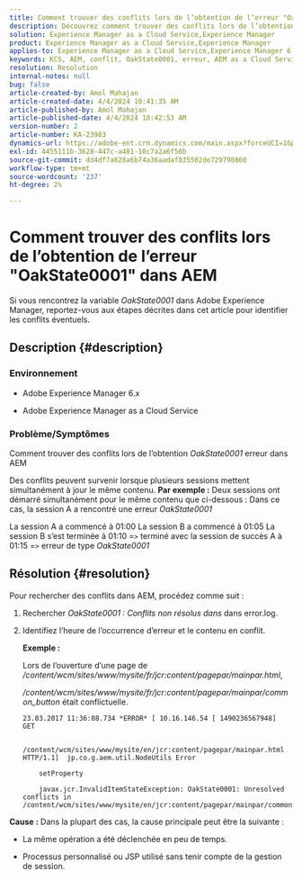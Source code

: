 ```yaml
---
title: Comment trouver des conflits lors de l’obtention de l’erreur "OakState0001" dans AEM
description: Découvrez comment trouver des conflits lors de l’obtention de l’erreur OakState0001 dans Adobe Experience Manager.
solution: Experience Manager as a Cloud Service,Experience Manager
product: Experience Manager as a Cloud Service,Experience Manager
applies-to: Experience Manager as a Cloud Service,Experience Manager 6.5
keywords: KCS, AEM, conflit, OakState0001, erreur, AEM as a Cloud Service
resolution: Resolution
internal-notes: null
bug: false
article-created-by: Amol Mahajan
article-created-date: 4/4/2024 10:41:35 AM
article-published-by: Amol Mahajan
article-published-date: 4/4/2024 10:42:53 AM
version-number: 2
article-number: KA-23983
dynamics-url: https://adobe-ent.crm.dynamics.com/main.aspx?forceUCI=1&pagetype=entityrecord&etn=knowledgearticle&id=4af493e6-6ff2-ee11-904c-6045bd006268
exl-id: 4455111b-3628-447c-a481-10c7a2a6f56b
source-git-commit: dd4df7a628a6b74a36aadaf835502de729798860
workflow-type: tm+mt
source-wordcount: '237'
ht-degree: 2%

---
```


# Comment trouver des conflits lors de l’obtention de l’erreur &quot;OakState0001&quot; dans AEM


Si vous rencontrez la variable *OakState0001* dans Adobe Experience Manager, reportez-vous aux étapes décrites dans cet article pour identifier les conflits éventuels.

## Description {#description}


### <b>Environnement</b>

- Adobe Experience Manager 6.x


- Adobe Experience Manager as a Cloud Service




### <b>Problème/Symptômes</b>

Comment trouver des conflits lors de l’obtention *OakState0001* erreur dans AEM

Des conflits peuvent survenir lorsque plusieurs sessions mettent simultanément à jour le même contenu.
<b>Par exemple :</b>
Deux sessions ont démarré simultanément pour le même contenu que ci-dessous : Dans ce cas, la session A a rencontré une erreur *OakState0001*

La session A a commencé à 01:00 La session B a commencé à 01:05 La session B s’est terminée à 01:10 =`>`  terminé avec la session de succès A à 01:15 =`>`  erreur de type *OakState0001*


## Résolution {#resolution}


Pour rechercher des conflits dans AEM, procédez comme suit :

1. Rechercher *OakState0001 : Conflits non résolus dans* dans error.log.


2. Identifiez l’heure de l’occurrence d’erreur et le contenu en conflit.

   <b>Exemple :</b>



   Lors de l’ouverture d’une page de */content/wcm/sites/www/mysite/fr/jcr:content/pagepar/mainpar.html*,



   */content/wcm/sites/www/mysite/fr/jcr:content/pagepar/mainpar/common_button* était conflictuelle.


   ```
   23.03.2017 11:36:08.734 *ERROR* [ 10.16.146.54 [ 1490236567948]  GET
   
       /content/wcm/sites/www/mysite/en/jcr:content/pagepar/mainpar.html HTTP/1.1]  jp.co.g.aem.util.NodeUtils Error
   
       setProperty
   
       javax.jcr.InvalidItemStateException: OakState0001: Unresolved conflicts in /content/wcm/sites/www/mysite/en/jcr:content/pagepar/mainpar/common_button
   ```



<b>Cause :</b>
Dans la plupart des cas, la cause principale peut être la suivante :

- La même opération a été déclenchée en peu de temps.


- Processus personnalisé ou JSP utilisé sans tenir compte de la gestion de session.
